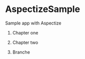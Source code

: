 AspectizeSample
===============

Sample app with Aspectize

1. Chapter one

2. Chapter two

3. Branche